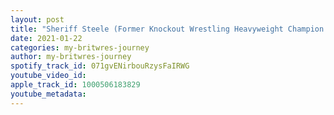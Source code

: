 ```yaml
---
layout: post
title: "Sheriff Steele (Former Knockout Wrestling Heavyweight Champion & Owner of The Kingdom of Wrestling)"
date: 2021-01-22
categories: my-britwres-journey
author: my-britwres-journey
spotify_track_id: 071gvENirbouRzysFaIRWG
youtube_video_id: 
apple_track_id: 1000506183829
youtube_metadata: 
---
```

